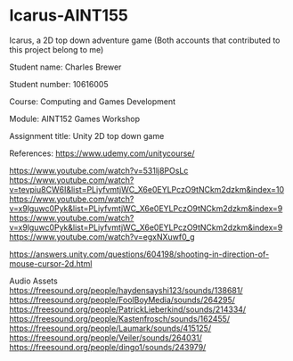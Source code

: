 # Icarus-AINT155
Icarus, a 2D top down adventure game (Both accounts that contributed to this project belong to me)

Student name:
Charles Brewer

Student number:
10616005

Course:
Computing and Games Development

Module:
AINT152 Games Workshop

Assignment title:
Unity 2D top down game

References:
https://www.udemy.com/unitycourse/

https://www.youtube.com/watch?v=531lj8POsLc
https://www.youtube.com/watch?v=tevpiu8CW6I&list=PLiyfvmtjWC_X6e0EYLPczO9tNCkm2dzkm&index=10
https://www.youtube.com/watch?v=x9lguwc0Pyk&list=PLiyfvmtjWC_X6e0EYLPczO9tNCkm2dzkm&index=9
https://www.youtube.com/watch?v=x9lguwc0Pyk&list=PLiyfvmtjWC_X6e0EYLPczO9tNCkm2dzkm&index=9
https://www.youtube.com/watch?v=egxNXuwf0_g

https://answers.unity.com/questions/604198/shooting-in-direction-of-mouse-cursor-2d.html

Audio Assets
https://freesound.org/people/haydensayshi123/sounds/138681/ 
https://freesound.org/people/FoolBoyMedia/sounds/264295/
https://freesound.org/people/PatrickLieberkind/sounds/214334/
https://freesound.org/people/Kastenfrosch/sounds/162455/
https://freesound.org/people/Laumark/sounds/415125/
https://freesound.org/people/Veiler/sounds/264031/
https://freesound.org/people/dingo1/sounds/243979/
